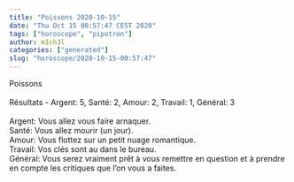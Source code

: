```yaml
---
title: "Poissons 2020-10-15"
date: "Thu Oct 15 00:57:47 CEST 2020"
tags: ["horoscope", "pipotron"]
author: m1ch3l
categories: ["generated"]
slug: "horoscope/2020-10-15-00:57:47"
---
```


Poissons<br>
<br>
Résultats - Argent: 5, Santé: 2, Amour: 2, Travail: 1, Général: 3<br>
<br>
Argent:  Vous allez vous faire arnaquer. <br>
Santé:   Vous allez mourir (un jour). <br>
Amour:   Vous flottez sur un petit nuage romantique. <br>
Travail: Vos clés sont au dans le bureau. <br>
Général: Vous serez vraiment prêt à vous remettre en question et à prendre en compte les critiques que l’on vous a faites.<br>
